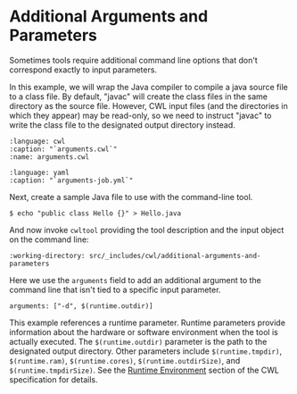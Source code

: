 # Additional Arguments and Parameters

Sometimes tools require additional command line options that don't
correspond exactly to input parameters.

In this example, we will wrap the Java compiler to compile a java source
file to a class file.  By default, "javac" will create the class files in
the same directory as the source file.  However, CWL input files (and the
directories in which they appear) may be read-only, so we need to
instruct "javac" to write the class file to the designated output directory
instead.

```{literalinclude} /_includes/cwl/additional-arguments-and-parameters/arguments.cwl
:language: cwl
:caption: "`arguments.cwl`"
:name: arguments.cwl
```

```{literalinclude} /_includes/cwl/additional-arguments-and-parameters/arguments-job.yml
:language: yaml
:caption: "`arguments-job.yml`"
```

Next, create a sample Java file to use with the command-line tool.

```{code-block} console
$ echo "public class Hello {}" > Hello.java
```

And now invoke `cwltool` providing the tool description and the input object on the command line:

```{runcmd} cwltool arguments.cwl arguments-job.yml
:working-directory: src/_includes/cwl/additional-arguments-and-parameters
```

Here we use the `arguments` field to add an additional argument to the
command line that isn't tied to a specific input parameter.

```cwl
arguments: ["-d", $(runtime.outdir)]
```

This example references a runtime parameter.  Runtime parameters provide
information about the hardware or software environment when the tool is
actually executed.  The `$(runtime.outdir)` parameter is the path to the
designated output directory.  Other parameters include `$(runtime.tmpdir)`,
`$(runtime.ram)`, `$(runtime.cores)`, `$(runtime.outdirSize)`, and
`$(runtime.tmpdirSize)`.  See the [Runtime Environment][runtime] section of the
CWL specification for details.

[runtime]: https://www.commonwl.org/v1.0/CommandLineTool.html#Runtime_environment
